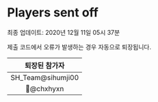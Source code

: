 # Players sent off
최종 업데이트: 2020년 12월 11일 05시 37분


제출 코드에서 오류가 발생하는 경우 자동으로 퇴장됩니다.


| 퇴장된 참가자 |
|:---:|
| SH_Team@sihumji00 |
| 👑@chxhyxn |